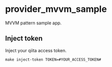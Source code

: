 # provider_mvvm_sample
MVVM pattern sample app.

## Inject token
Inject your qiita access token.
```
make inject-token TOKEN=#YOUR_ACCESS_TOKEN#
```
